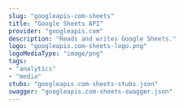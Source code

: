 ```yaml
---
slug: "googleapis-com-sheets"
title: "Google Sheets API"
provider: "googleapis.com"
description: "Reads and writes Google Sheets."
logo: "googleapis.com-sheets-logo.png"
logoMediaType: "image/png"
tags:
- "analytics"
- "media"
stubs: "googleapis.com-sheets-stubs.json"
swagger: "googleapis.com-sheets-swagger.json"
---
```

